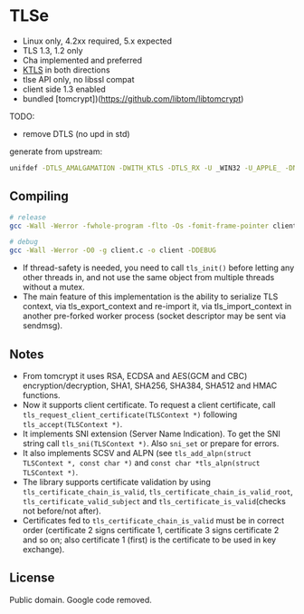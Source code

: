 # TLSe

- Linux only, 4.2xx required, 5.x expected
- TLS 1.3, 1.2 only
- Cha implemented and preferred
- [KTLS](https://github.com/torvalds/linux/blob/master/Documentation/networking/tls.rst) in both directions
- tlse API only, no libssl compat
- client side 1.3 enabled
- bundled [tomcrypt])(https://github.com/libtom/libtomcrypt)

TODO:

- remove DTLS (no upd in std)

generate from upstream:

```bash
unifdef -DTLS_AMALGAMATION -DWITH_KTLS -DTLS_RX -U _WIN32 -U_APPLE_ -DNO_TLS_LEGACY_SUPPORT -UTLS_LEGACY_SUPPORT -DNO_SSL_COMPATIBLE_INTERFACE -UNO_TLS_13 -UNO_TLS_FORWARD_SECRECY -UNO_TLS_CLIENT_ECDHE -UNO_TLS_ECDSA_SUPPORTED -UNO_TLS_X509_V1_SUPPORT -UNO_TLS_ROBOT_MITIGATION -USSL_COMPATIBLE_INTERFACE -DTLS_LEGACY_SUPPORT -DWITH_TLS_13 -DTLS_FORWARD_SECRECY -DTLS_CLIENT_ECDHE -DTLS_ECDSA_SUPPORTED -DTLS_X509_V1_SUPPORT -DTLS_ROBOT_MITIGATION -UTLS_WITH_CHACHA20_POLY1305 -UTLS_CURVE25519 -UTLS_ACCEPT_SECURE_RENEGOTIATION -DTLS_12_FALSE_START -U__APPLE__ -UTLS_USE_RANDOM_SOURCE -UTLS_REEXPORTABLE -UTLS_SRTP -DTLS_CLIENT_ECDSA -UIGNORE_SESSION_ID -USTRICT_TLS -DTLS_PREFER_CHACHA20 -DWITH_RANDOM_DLTS_COOKIE -DTLS_CHECK_PREMASTER_KEY -DTLS_WITH_CHACHA20_POLY1305 -o ../tlse.c ../tlse.c
```

Compiling
----------

```bash
# release
gcc -Wall -Werror -fwhole-program -flto -Os -fomit-frame-pointer client.c -o client

# debug
gcc -Wall -Werror -O0 -g client.c -o client -DDEBUG
```

- If thread-safety is needed, you need to call `tls_init()` before letting any other threads in, and not use the same object from multiple threads without a mutex.
- The main feature of this implementation is the ability to serialize TLS context, via tls_export_context and re-import it, via tls_import_context in another pre-forked worker process (socket descriptor may be sent via sendmsg).


Notes
-----

- From tomcrypt it uses RSA, ECDSA and AES(GCM and CBC) encryption/decryption, SHA1, SHA256, SHA384, SHA512 and HMAC functions.
- Now it supports client certificate. To request a client certificate, call ``tls_request_client_certificate(TLSContext *)`` following ``tls_accept(TLSContext *)``.
- It implements SNI extension (Server Name Indication). To get the SNI string call ``tls_sni(TLSContext *)``. Also `sni_set` or prepare for errors.
- It also implements SCSV and ALPN (see ``tls_add_alpn(struct TLSContext *, const char *)`` and ``const char *tls_alpn(struct TLSContext *)``.
- The library supports certificate validation by using ``tls_certificate_chain_is_valid``, ``tls_certificate_chain_is_valid_root``, ``tls_certificate_valid_subject`` and ``tls_certificate_is_valid``(checks not before/not after).
- Certificates fed to ``tls_certificate_chain_is_valid`` must be in correct order (certificate 2 signs certificate 1, certificate 3 signs certificate 2 and so on; also certificate 1 (first) is the certificate to be used in key exchange).

License
----------
Public domain. Google code removed.
